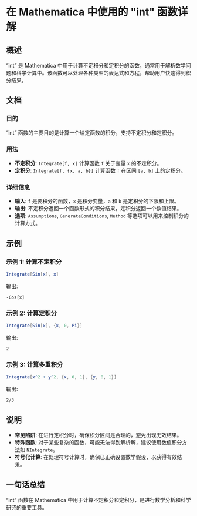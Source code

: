 <!--
Meta Description: # 在 Mathematica 中使用的 "int" 函数详解 ## 概述 “int” 是 Mathematica 中用于计算不定积分和定积分的函数，通常用于解析数学问题和科学计算中。该函数可以处理各种类型的表达式和方程，帮助用户快速得到积分结果。 ## 文档 ### 目的 “int” 函数的主要目...
Meta Keywords: mathematica, integrate, int, 计算函数, sin
-->

# 在 Mathematica 中使用的 "int" 函数详解

## 概述
“int” 是 Mathematica 中用于计算不定积分和定积分的函数，通常用于解析数学问题和科学计算中。该函数可以处理各种类型的表达式和方程，帮助用户快速得到积分结果。

## 文档
### 目的
“int” 函数的主要目的是计算一个给定函数的积分，支持不定积分和定积分。

### 用法
- **不定积分**: `Integrate[f, x]` 计算函数 `f` 关于变量 `x` 的不定积分。
- **定积分**: `Integrate[f, {x, a, b}]` 计算函数 `f` 在区间 `[a, b]` 上的定积分。

### 详细信息
- **输入**: `f` 是要积分的函数，`x` 是积分变量，`a` 和 `b` 是定积分的下限和上限。
- **输出**: 不定积分返回一个函数形式的积分结果，定积分返回一个数值结果。
- **选项**: `Assumptions`, `GenerateConditions`, `Method` 等选项可以用来控制积分的计算方式。

## 示例
### 示例 1: 计算不定积分
```mathematica
Integrate[Sin[x], x]
```
输出:
```
-Cos[x]
```

### 示例 2: 计算定积分
```mathematica
Integrate[Sin[x], {x, 0, Pi}]
```
输出:
```
2
```

### 示例 3: 计算多重积分
```mathematica
Integrate[x^2 + y^2, {x, 0, 1}, {y, 0, 1}]
```
输出:
```
2/3
```

## 说明
- **常见陷阱**: 在进行定积分时，确保积分区间是合理的，避免出现无效结果。
- **特殊函数**: 对于某些复杂的函数，可能无法得到解析解，建议使用数值积分方法如 `NIntegrate`。
- **符号化计算**: 在处理符号计算时，确保已正确设置数学假设，以获得有效结果。

## 一句话总结
“int” 函数在 Mathematica 中用于计算不定积分和定积分，是进行数学分析和科学研究的重要工具。